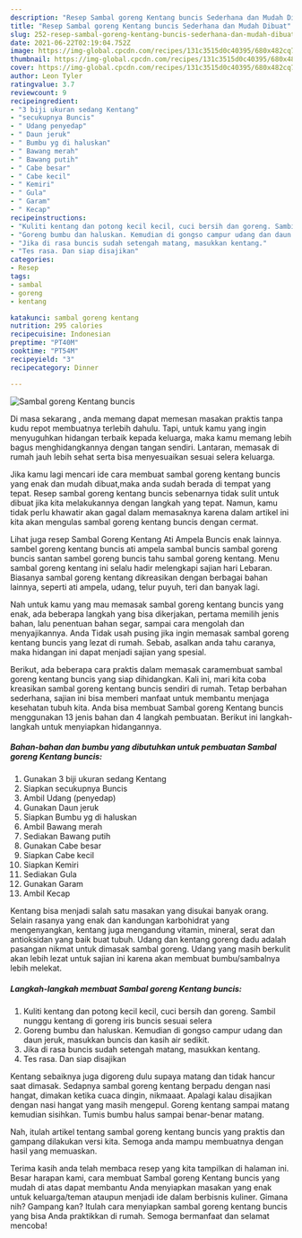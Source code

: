 ```yaml
---
description: "Resep Sambal goreng Kentang buncis Sederhana dan Mudah Dibuat"
title: "Resep Sambal goreng Kentang buncis Sederhana dan Mudah Dibuat"
slug: 252-resep-sambal-goreng-kentang-buncis-sederhana-dan-mudah-dibuat
date: 2021-06-22T02:19:04.752Z
image: https://img-global.cpcdn.com/recipes/131c3515d0c40395/680x482cq70/sambal-goreng-kentang-buncis-foto-resep-utama.jpg
thumbnail: https://img-global.cpcdn.com/recipes/131c3515d0c40395/680x482cq70/sambal-goreng-kentang-buncis-foto-resep-utama.jpg
cover: https://img-global.cpcdn.com/recipes/131c3515d0c40395/680x482cq70/sambal-goreng-kentang-buncis-foto-resep-utama.jpg
author: Leon Tyler
ratingvalue: 3.7
reviewcount: 9
recipeingredient:
- "3 biji ukuran sedang Kentang"
- "secukupnya Buncis"
- " Udang penyedap"
- " Daun jeruk"
- " Bumbu yg di haluskan"
- " Bawang merah"
- " Bawang putih"
- " Cabe besar"
- " Cabe kecil"
- " Kemiri"
- " Gula"
- " Garam"
- " Kecap"
recipeinstructions:
- "Kuliti kentang dan potong kecil kecil, cuci bersih dan goreng. Sambil nunggu kentang di goreng iris buncis sesuai selera"
- "Goreng bumbu dan haluskan. Kemudian di gongso campur udang dan daun jeruk, masukkan buncis dan kasih air sedikit."
- "Jika di rasa buncis sudah setengah matang, masukkan kentang."
- "Tes rasa. Dan siap disajikan"
categories:
- Resep
tags:
- sambal
- goreng
- kentang

katakunci: sambal goreng kentang 
nutrition: 295 calories
recipecuisine: Indonesian
preptime: "PT40M"
cooktime: "PT54M"
recipeyield: "3"
recipecategory: Dinner

---
```



![Sambal goreng Kentang buncis](https://img-global.cpcdn.com/recipes/131c3515d0c40395/680x482cq70/sambal-goreng-kentang-buncis-foto-resep-utama.jpg)

Di masa  sekarang , anda memang dapat memesan masakan praktis tanpa kudu repot membuatnya terlebih dahulu. Tapi, untuk kamu yang ingin menyuguhkan hidangan terbaik kepada keluarga, maka kamu memang lebih bagus menghidangkannya dengan tangan sendiri. Lantaran, memasak di rumah jauh lebih sehat serta bisa menyesuaikan sesuai selera keluarga.

Jika kamu lagi mencari ide cara membuat sambal goreng kentang buncis yang enak dan mudah dibuat,maka anda sudah berada di tempat yang tepat. Resep sambal goreng kentang buncis  sebenarnya tidak sulit untuk dibuat jika kita melakukannya dengan langkah yang tepat. Namun, kamu tidak perlu khawatir akan gagal dalam memasaknya 
karena dalam artikel ini kita akan mengulas sambal goreng kentang buncis dengan cermat.  

Lihat juga resep Sambal Goreng Kentang Ati Ampela Buncis enak lainnya. sambel goreng kentang buncis ati ampela sambal buncis sambal goreng buncis santan sambel goreng buncis tahu sambal goreng kentang. Menu sambal goreng kentang ini selalu hadir melengkapi sajian hari Lebaran. Biasanya sambal goreng kentang dikreasikan dengan berbagai bahan lainnya, seperti ati ampela, udang, telur puyuh, teri dan banyak lagi.

Nah untuk kamu yang mau memasak sambal goreng kentang buncis yang enak, ada beberapa langkah yang bisa dikerjakan, pertama memilih jenis bahan, lalu penentuan bahan segar, sampai cara mengolah dan menyajikannya. Anda Tidak usah pusing jika ingin memasak sambal goreng kentang buncis yang lezat di rumah. Sebab, asalkan anda  tahu caranya, maka hidangan ini dapat menjadi sajian yang spesial.

Berikut, ada beberapa cara praktis  dalam memasak caramembuat sambal goreng kentang buncis yang siap dihidangkan. Kali ini, mari kita coba kreasikan sambal goreng kentang buncis sendiri di rumah. Tetap berbahan sederhana, sajian ini bisa memberi manfaat untuk membantu menjaga kesehatan tubuh kita. Anda bisa membuat Sambal goreng Kentang buncis menggunakan 13 jenis bahan dan 4 langkah pembuatan. Berikut ini langkah-langkah untuk menyiapkan hidangannya.

<!--inarticleads1-->

##### Bahan-bahan dan bumbu yang dibutuhkan untuk pembuatan Sambal goreng Kentang buncis:

1. Gunakan 3 biji ukuran sedang Kentang
1. Siapkan secukupnya Buncis
1. Ambil  Udang (penyedap)
1. Gunakan  Daun jeruk
1. Siapkan  Bumbu yg di haluskan
1. Ambil  Bawang merah
1. Sediakan  Bawang putih
1. Gunakan  Cabe besar
1. Siapkan  Cabe kecil
1. Siapkan  Kemiri
1. Sediakan  Gula
1. Gunakan  Garam
1. Ambil  Kecap


Kentang bisa menjadi salah satu masakan yang disukai banyak orang. Selain rasanya yang enak dan kandungan karbohidrat yang mengenyangkan, kentang juga mengandung vitamin, mineral, serat dan antioksidan yang baik buat tubuh. Udang dan kentang goreng dadu adalah pasangan nikmat untuk dimasak sambal goreng. Udang yang masih berkulit akan lebih lezat untuk sajian ini karena akan membuat bumbu/sambalnya lebih melekat. 

<!--inarticleads2-->

##### Langkah-langkah membuat Sambal goreng Kentang buncis:

1. Kuliti kentang dan potong kecil kecil, cuci bersih dan goreng. Sambil nunggu kentang di goreng iris buncis sesuai selera
1. Goreng bumbu dan haluskan. Kemudian di gongso campur udang dan daun jeruk, masukkan buncis dan kasih air sedikit.
1. Jika di rasa buncis sudah setengah matang, masukkan kentang.
1. Tes rasa. Dan siap disajikan


Kentang sebaiknya juga digoreng dulu supaya matang dan tidak hancur saat dimasak. Sedapnya sambal goreng kentang berpadu dengan nasi hangat, dimakan ketika cuaca dingin, nikmaaat. Apalagi kalau disajikan dengan nasi hangat yang masih mengepul. Goreng kentang sampai matang kemudian sisihkan. Tumis bumbu halus sampai benar-benar matang. 

Nah, itulah artikel tentang  sambal goreng kentang buncis  yang praktis dan gampang dilakukan versi kita. Semoga anda mampu membuatnya dengan hasil yang memuaskan. 

Terima kasih anda telah membaca resep yang kita tampilkan di halaman ini. Besar harapan kami, cara membuat  Sambal goreng Kentang buncis yang mudah di atas dapat membantu Anda menyiapkan masakan yang enak untuk keluarga/teman ataupun menjadi ide dalam berbisnis kuliner. Gimana nih? Gampang kan? Itulah cara menyiapkan sambal goreng kentang buncis yang bisa Anda praktikkan di rumah. Semoga bermanfaat dan selamat mencoba!

